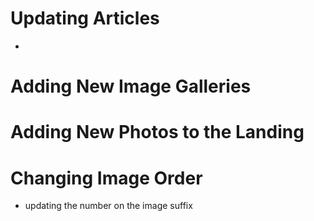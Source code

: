 # Updating Articles
- 

# Adding New Image Galleries


# Adding New Photos to the Landing


# Changing Image Order
- updating the number on the image suffix
